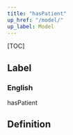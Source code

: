```yaml
---
title: "hasPatient"
up_href: "/model/"
up_label: Model
---
```


[TOC]

## Label

### English
hasPatient


## Definition
    


    
